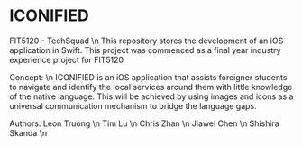 # ICONIFIED

FIT5120 - TechSquad
\n
This repository stores the development of an iOS application in Swift. This project was commenced as a final year industry experience project for FIT5120

Concept: \n
ICONIFIED is an iOS application that assists foreigner students to navigate and identify the local services around them with little knowledge of the native language. This will be achieved by using images and icons as a universal communication mechanism to bridge the language gaps.


Authors: 
Leon Truong \n
Tim Lu \n
Chris Zhan \n
Jiawei Chen \n 
Shishira Skanda \n 




